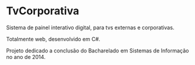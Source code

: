 # TvCorporativa

Sistema de painel interativo digital, para tvs externas e corporativas.

Totalmente web, desenvolvido em C#.

Projeto dedicado a conclusão do Bacharelado em Sistemas de Informação no ano de 2014.

